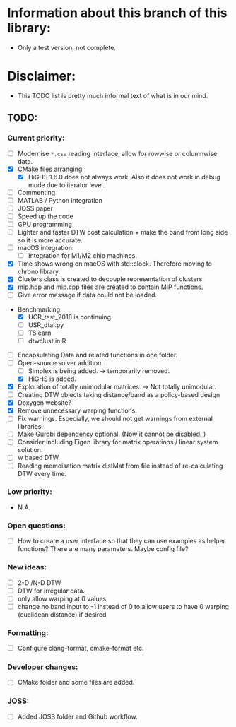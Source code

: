 # Information about this branch of this library: 
- Only a test version, not complete. 

# Disclaimer: 
- This TODO list is pretty much informal text of what is in our mind. 

## TODO: 

### Current priority: 

- [ ] Modernise `*.csv` reading interface, allow for rowwise or columnwise data. 
- [x] CMake files arranging:
  - [x] HiGHS 1.6.0 does not always work. Also it does not work in debug mode due to iterator level. 
- [ ] Commenting
- [ ] MATLAB / Python integration
- [ ] JOSS paper  
- [ ] Speed up the code
- [ ] GPU programming 
- [ ] Lighter and faster DTW cost calculation + make the band from long side so it is more accurate. 
- [ ] macOS integration:
  - [ ] Integration for M1/M2 chip machines.  
- [x] Time shows wrong on macOS with std::clock. Therefore moving to chrono library.
- [x] Clusters class is created to decouple representation of clusters. 
- [x] mip.hpp and mip.cpp files are created to contain MIP functions.
- [ ] Give error message if data could not be loaded. 
- Benchmarking:
  - [x] UCR_test_2018 is continuing. 
  - [ ] USR_dtai.py
  - [ ] TSlearn 
  - [ ] dtwclust in R
- [ ] Encapsulating Data and related functions in one folder. 
- [ ] Open-source solver addition. 
  - [ ] Simplex is being added. -> temporarily removed.
  - [x] HiGHS is added.
- [x] Exploration of totally unimodular matrices. -> Not totally unimodular. 
- [ ] Creating DTW objects taking distance/band as a policy-based design 
- [x] Doxygen website? 
- [x] Remove unnecessary warping functions. 
- [ ] Fix warnings. Especially, we should not get warnings from external libraries. 
- [ ] Make Gurobi dependency optional. (Now it cannot be disabled. )
- [ ] Consider including Eigen library for matrix operations / linear system solution. 
- [ ] w based DTW. 
- [ ] Reading memoisation matrix distMat from file instead of re-calculating DTW every time. 

### Low priority: 
- N.A.

### Open questions:
- [ ] How to create a user interface so that they can use examples as helper functions? There are many parameters. Maybe config file? 

### New ideas:
- [ ] 2-D /N-D DTW
- [ ] DTW for irregular data. 
- [ ] only allow warping at 0 values
- [ ] change no band input to -1 instead of 0 to allow users to have 0 warping (euclidean distance) if desired

### Formatting: 
- [ ] Configure clang-format, cmake-format etc. 

### Developer changes: 
- [ ] CMake folder and some files are added. 

### JOSS: 
- [ ] Added JOSS folder and Github workflow. 